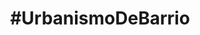 ---
layout: default
title: "#UrbanismoDeBarrio"
subtitulo: "<a href='http://ayuncordoba.es/index.php?option=com_content&view=article&id=301:vela-de-la-fuensanta&catid=107:visita-la-provincia-y-fiestas-locales&Itemid=96'><span class='highlight'>Velá de la Fuensanta 2012</span></a>. 6 al 9 de Septiembre"
descripcion: "Queremos ayudar a recuperar el solar del antiguo Cine Fuensanta desde la participación vecinal y el debate. A través de diferentes actividades mostraremos alternativas para iniciar su recuperación ¡Te esperamos!"
descripcion_corta: "Participa en la recuperación del solar del antiguo Cine Fuensanta"
creditos: 
 organizan: "Organizan: <a href='http://colaborativa.eu'><strong>Colaborativa</strong></a> y <a href='http://edificioscontenedor.blogspot.com.es/'><strong>Tercera Piel Arquitectura</strong></a>"
 colaboran: "Colaboran: <a href='http://consejodistritosureste.blogspot.com.es/'><strong>Consejo Distrito Sureste</strong></a>, y AAVV Virgen de Linares"
imprimir_notificacion: "Necesitamos tu ayuda para difundir la actividad, haz click para imprimir el poster y colócalo por el barrio ¡Muchas gracias!"
campana_goteo: "Comenzamos una Campaña de cofinanciación en Goteo.org para instalar una valla que proteja el huerto ¡Gracias por compartir!"
campana_goteo_descripcion: "<h1>Un huerto social y ecológico en el barrio de la Fuensanta</h1><p>Los vecinos de la Fuensanta en Córdoba estamos recuperando un solar público abandonado para transformarlo en un huerto social y ecológico.</p><p>El solar del Antiguo Cine Fuensanta situado en la calle Hernando de Magallanes lleva más de 20 años abandonado y se encuentra en el corazón del barrio, por lo que consideramos que es el lugar más adecuado para comenzar.</p><p>Desde la demolición del cine del barrio que ocupaba el solar, este espacio público se ha utilizado puntualmente para jugar al fútbol y asiduamente como parque canino. La acumulación de excrementos de perros y el abandono municipal han provocado su dejadez total.</p><p>A través de la construcción del huerto Fuensanta queremos recuperar este solar y devolverlo a la vida para el disfrute de todo el barrio tal como ocurría cuando el cine aún estaba en pie.</p>"
actividad:
 - titulo: Paseo guiado por el barrio
   slug: paseo
   horario: 
    fecha: {natural: Jueves 6 de Septiembre, formateada: 2012-09-06 }
    hora: " De 20:30 a 21:30"
   inscripcion: {titulo: sin inscripción previa }
   descripcion: "¿Quieres conocer más sobre la Fuensanta y el solar que recuperaremos? ¿Tienes <span class='highlight'>fotos antiguas</span> y quieres compartirlas con nosotros? Acompáñanos en un paseo que comenzará en el solar las 20:30 y terminará a las 21:30 en el Pocito para la lectura del pregón inaugural."
 - titulo: Taller de mobiliario urbano reciclado
   slug: mobiliario
   horario: 
    fecha: {natural: Viernes 7 de Septiembre, formateada: 2012-09-07 }
    hora: "De 10:00 a 12:30"
   inscripcion: {titulo: "¡Reserva tu plaza, es gratis!", url: http://tallermobiliario-urbanismodebarrio.eventbrite.es  }
   descripcion: "Un banco, una farola o una pérgola pueden transformar un solar abandonado en un espacio público lleno de vida. Os mostraremos iniciativas que se han realizado en otros barrios y construiremos unos bancos para el solar. Coordinado por <a href='http://colaborativa.eu'><strong>Colaborativa</strong></a> y <a href='http://edificioscontenedor.blogspot.com.es/'><strong>Tercera Piel Arquitectura</strong></a>."

 - titulo: Taller de huertos urbanos
   slug: huertos
   horario: 
    fecha: {natural: Sábado 8 de Septiembre, formateada: 2012-09-08 }
    hora: "De 10:00 a 12:30"
   inscripcion: {titulo: "¡Reserva tu plaza, es gratis!", url: http://huertos-urbanismodebarrio.eventbrite.es  }
   descripcion: "¿Te gustaría transformar un solar en un huerto donde poder aprender a cultivar tus propias hierbas aromáticas y alimentos? Os enseñaremos los principios fundamentales para comenzar un huerto urbano en el solar. Coordinado por <strong><a href='http://www.jardinbotanicodecordoba.com/'>Rafael Blázquez, Dinamizador del Aula de la Naturaleza de la Asomadilla del IMGEMA Jardín Botánico de Córdoba</a></strong>."

 - titulo: Urbanismo para niños
   slug: infantil
   horario: 
    fecha: {natural: Domingo 9 de Septiembre, formateada: 2012-09-09 }
    hora: "De 10:00 a 11:30"
   inscripcion: {titulo: "¡Reserva tu plaza, es gratis!", url: http://ninos-urbanismodebarrio.eventbrite.es }
   subtitulo_inscripcion: "Hay n plazas libres"
   descripcion: "Los más pequeños construirán una maqueta y un collage, diseñarán su barrio ideal y conocerán la importancia del espacio público en nuestros barrios. La actividad estará coordinada por <strong><a href='http://www.almarquitectura.com'>Antonio Lara, arquitecto</a></strong>, y <strong><a href='http://www.lap-arquitectos.com'>Laura Paños, arquitecta y profesora</a></strong>. Terminaremos a las 11:30 justo a tiempo para disfrutar de la huevada de las 12:00. Material de dibujo cedido por el <a href=' http://www.divinapastoracordoba.org'>Colegio Divina Pastora</a>."

footer: "diseño web @colaborativaeu · contenidos @colaborativaeu y @tercerapiel · Código fuente compartido con licencia <a href=''> MIT</a>, textos e imágenes con licencia <a href=''>CC BY 3.0.</a> </br> Diseñado y hecho en <a href=''>Córdoba, Andalucía</a> · Hecho con <a href=''>github pages</a>, <a href=''>jekyll</a>, <a href=''>SASS</a>, <a href=''>Compass</a> y <a href=''>Sharrre</a>"

nota_inicial: "Todas las actividades tienen lugar en el <span class='highlight'><a href='http://goo.gl/maps/Ka4hT'>solar del antiguo Cine Fuensanta</a></span> en la calle Hernando de Magallanes"

nota_final: "Para coordinar mejor las actividades te agradecemos que realices la inscripción. No obstante, puedes presentarte directamente en el solar el mismo día de la actividad."
nota_final_web: "Puedes contactar con nosotros a través de <a href='https://www.facebook.com/UrbanismoDeBarrio'>Facebook</a> o email <a href='#'><span id='my-email'>por favor activa javascript para ver el email</span></a>"
nota_final_impresa: "Para más información y reservar tu plaza visita <a href='#'>www.urbanismodebarrio.com</a>"
---